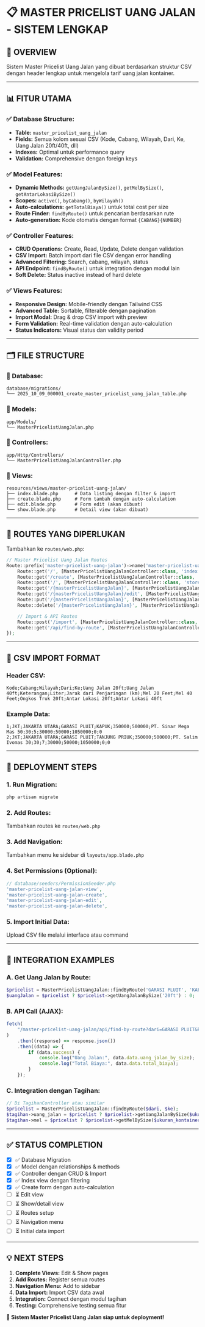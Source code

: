 # 📋 MASTER PRICELIST UANG JALAN - SISTEM LENGKAP

## 🎯 **OVERVIEW**

Sistem Master Pricelist Uang Jalan yang dibuat berdasarkan struktur CSV dengan header lengkap untuk mengelola tarif uang jalan kontainer.

---

## 📊 **FITUR UTAMA**

### ✅ **Database Structure:**

-   **Table:** `master_pricelist_uang_jalan`
-   **Fields:** Semua kolom sesuai CSV (Kode, Cabang, Wilayah, Dari, Ke, Uang Jalan 20ft/40ft, dll)
-   **Indexes:** Optimal untuk performance query
-   **Validation:** Comprehensive dengan foreign keys

### ✅ **Model Features:**

-   **Dynamic Methods:** `getUangJalanBySize()`, `getMelBySize()`, `getAntarLokasiBySize()`
-   **Scopes:** `active()`, `byCabang()`, `byWilayah()`
-   **Auto-calculations:** `getTotalBiaya()` untuk total cost per size
-   **Route Finder:** `findByRoute()` untuk pencarian berdasarkan rute
-   **Auto-generation:** Kode otomatis dengan format `{CABANG}{NUMBER}`

### ✅ **Controller Features:**

-   **CRUD Operations:** Create, Read, Update, Delete dengan validation
-   **CSV Import:** Batch import dari file CSV dengan error handling
-   **Advanced Filtering:** Search, cabang, wilayah, status
-   **API Endpoint:** `findByRoute()` untuk integration dengan modul lain
-   **Soft Delete:** Status inactive instead of hard delete

### ✅ **Views Features:**

-   **Responsive Design:** Mobile-friendly dengan Tailwind CSS
-   **Advanced Table:** Sortable, filterable dengan pagination
-   **Import Modal:** Drag & drop CSV import with preview
-   **Form Validation:** Real-time validation dengan auto-calculation
-   **Status Indicators:** Visual status dan validity period

---

## 🗂️ **FILE STRUCTURE**

### **📁 Database:**

```
database/migrations/
└── 2025_10_09_000001_create_master_pricelist_uang_jalan_table.php
```

### **📁 Models:**

```
app/Models/
└── MasterPricelistUangJalan.php
```

### **📁 Controllers:**

```
app/Http/Controllers/
└── MasterPricelistUangJalanController.php
```

### **📁 Views:**

```
resources/views/master-pricelist-uang-jalan/
├── index.blade.php      # Data listing dengan filter & import
├── create.blade.php     # Form tambah dengan auto-calculation
├── edit.blade.php       # Form edit (akan dibuat)
└── show.blade.php       # Detail view (akan dibuat)
```

---

## 🔧 **ROUTES YANG DIPERLUKAN**

Tambahkan ke `routes/web.php`:

```php
// Master Pricelist Uang Jalan Routes
Route::prefix('master-pricelist-uang-jalan')->name('master-pricelist-uang-jalan.')->group(function () {
    Route::get('/', [MasterPricelistUangJalanController::class, 'index'])->name('index');
    Route::get('/create', [MasterPricelistUangJalanController::class, 'create'])->name('create');
    Route::post('/', [MasterPricelistUangJalanController::class, 'store'])->name('store');
    Route::get('/{masterPricelistUangJalan}', [MasterPricelistUangJalanController::class, 'show'])->name('show');
    Route::get('/{masterPricelistUangJalan}/edit', [MasterPricelistUangJalanController::class, 'edit'])->name('edit');
    Route::put('/{masterPricelistUangJalan}', [MasterPricelistUangJalanController::class, 'update'])->name('update');
    Route::delete('/{masterPricelistUangJalan}', [MasterPricelistUangJalanController::class, 'destroy'])->name('destroy');

    // Import & API Routes
    Route::post('/import', [MasterPricelistUangJalanController::class, 'importCsv'])->name('import');
    Route::get('/api/find-by-route', [MasterPricelistUangJalanController::class, 'findByRoute'])->name('api.find-by-route');
});
```

---

## 📝 **CSV IMPORT FORMAT**

### **Header CSV:**

```
Kode;Cabang;Wilayah;Dari;Ke;Uang Jalan 20ft;Uang Jalan 40ft;Keterangan;Liter;Jarak dari Penjaringan (km);Mel 20 Feet;Mel 40 Feet;Ongkos Truk 20ft;Antar Lokasi 20ft;Antar Lokasi 40ft
```

### **Example Data:**

```
1;JKT;JAKARTA UTARA;GARASI PLUIT;KAPUK;350000;500000;PT. Sinar Mega Mas 50;30;5;30000;50000;1050000;0;0
2;JKT;JAKARTA UTARA;GARASI PLUIT;TANJUNG PRIUK;350000;500000;PT. Salim Ivomas 30;30;7;30000;50000;1050000;0;0
```

---

## 🚀 **DEPLOYMENT STEPS**

### **1. Run Migration:**

```bash
php artisan migrate
```

### **2. Add Routes:**

Tambahkan routes ke `routes/web.php`

### **3. Add Navigation:**

Tambahkan menu ke sidebar di `layouts/app.blade.php`

### **4. Set Permissions (Optional):**

```php
// database/seeders/PermissionSeeder.php
'master-pricelist-uang-jalan-view',
'master-pricelist-uang-jalan-create',
'master-pricelist-uang-jalan-edit',
'master-pricelist-uang-jalan-delete',
```

### **5. Import Initial Data:**

Upload CSV file melalui interface atau command

---

## 🎯 **INTEGRATION EXAMPLES**

### **A. Get Uang Jalan by Route:**

```php
$pricelist = MasterPricelistUangJalan::findByRoute('GARASI PLUIT', 'KAPUK');
$uangJalan = $pricelist ? $pricelist->getUangJalanBySize('20ft') : 0;
```

### **B. API Call (AJAX):**

```javascript
fetch(
    "/master-pricelist-uang-jalan/api/find-by-route?dari=GARASI PLUIT&ke=KAPUK&ukuran=20ft"
)
    .then((response) => response.json())
    .then((data) => {
        if (data.success) {
            console.log("Uang Jalan:", data.data.uang_jalan_by_size);
            console.log("Total Biaya:", data.data.total_biaya);
        }
    });
```

### **C. Integration dengan Tagihan:**

```php
// Di TagihanController atau similar
$pricelist = MasterPricelistUangJalan::findByRoute($dari, $ke);
$tagihan->uang_jalan = $pricelist ? $pricelist->getUangJalanBySize($ukuran_kontainer) : 0;
$tagihan->mel = $pricelist ? $pricelist->getMelBySize($ukuran_kontainer) : 0;
```

---

## ✅ **STATUS COMPLETION**

-   [x] ✅ Database Migration
-   [x] ✅ Model dengan relationships & methods
-   [x] ✅ Controller dengan CRUD & Import
-   [x] ✅ Index view dengan filtering
-   [x] ✅ Create form dengan auto-calculation
-   [ ] ⏳ Edit view
-   [ ] ⏳ Show/detail view
-   [ ] ⏳ Routes setup
-   [ ] ⏳ Navigation menu
-   [ ] ⏳ Initial data import

---

## 💡 **NEXT STEPS**

1. **Complete Views:** Edit & Show pages
2. **Add Routes:** Register semua routes
3. **Navigation Menu:** Add to sidebar
4. **Data Import:** Import CSV data awal
5. **Integration:** Connect dengan modul tagihan
6. **Testing:** Comprehensive testing semua fitur

**🎉 Sistem Master Pricelist Uang Jalan siap untuk deployment!**

